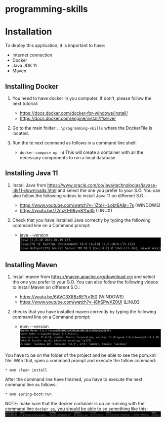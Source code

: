 # programming-skills

# Installation

To deploy this application, it is important to have:
* Internet connection
* Docker
* Java JDK 11
* Maven

## Installing Docker

1. You need to have docker in you computer. If don't, please follow the next tutorial:
    * https://docs.docker.com/docker-for-windows/install/   
    * https://docs.docker.com/engine/install/#server
    
2. Go to the main folder `..\programming-skills` where the DockerFile is located.

3. Run the te next command as follows in a command line shell:
    * ``docker-compose up -d`` 
    This will create a container with all the necessary components to run a local database

## Installing Java 11

1. Install Java from https://www.oracle.com/co/java/technologies/javase-jdk11-downloads.html and select the one you prefer to your S.O. You can also follow the following videos to install Java 11 on different S.O.:
    * https://www.youtube.com/watch?v=1ZbHHLobt8A&t=7s (WINDOWS)
    * https://youtu.be/72mz0-98vg8?t=35 (LINUX)

2. Check that you have installed Java correctly by typing the following command line on a Command prompt:
    * java --version
      ![img.png](img.png)

## Installing Maven

1. Install maven from https://maven.apache.org/download.cgi and select the one you prefer to your S.O. You can also follow the following videos to install Maven on different S.O.:

    * https://youtu.be/6AVC3X88z6E?t=150 (WINDOWS)
    * https://www.youtube.com/watch?v=i8hSPwXZ0UI (LINUX)

2. checks that you have installed maven correctly by typing the following command line on a Command prompt:

    * mvn --version
      ![img_1.png](img_1.png)

You have to be on the folder of the project and be able to see the pom.xml file. With that, open a command prompt and execute the follow command:

    * mvn clean install

After the command line have finished, you have to execute the next command line as follows:

    * mvn spring-boot:run

NOTE: make sure that the docker container is up an running with the command line `docker ps`, you should be able to se something like this:
      ![img_2.png](img_2.png)
